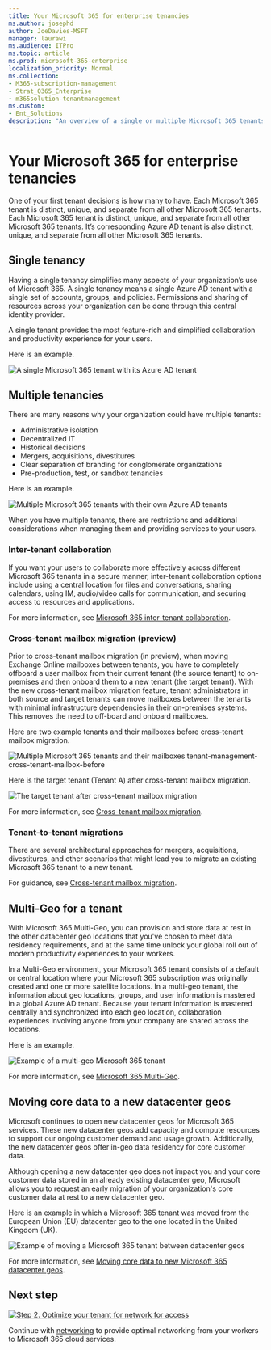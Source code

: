 ```yaml
---
title: Your Microsoft 365 for enterprise tenancies
ms.author: josephd
author: JoeDavies-MSFT
manager: laurawi
ms.audience: ITPro
ms.topic: article
ms.prod: microsoft-365-enterprise
localization_priority: Normal
ms.collection: 
- M365-subscription-management
- Strat_O365_Enterprise
- m365solution-tenantmanagement
ms.custom:
- Ent_Solutions
description: "An overview of a single or multiple Microsoft 365 tenants and managing tenants for multi-geo and moving locations."
---
```


# Your Microsoft 365 for enterprise tenancies

One of your first tenant decisions is how many to have. Each Microsoft 365 tenant is distinct, unique, and separate from all other Microsoft 365 tenants. Each Microsoft 365 tenant is distinct, unique, and separate from all other Microsoft 365 tenants. It’s corresponding Azure AD tenant is also distinct, unique, and separate from all other Microsoft 365 tenants.

## Single tenancy
Having a single tenancy simplifies many aspects of your organization’s use of Microsoft 365. A single tenancy means a single Azure AD tenant with a single set of accounts, groups, and policies. Permissions and sharing of resources across your organization can be done through this central identity provider.

A single tenant provides the most feature-rich and simplified collaboration and productivity experience for your users.

Here is an example.

![A single Microsoft 365 tenant with its Azure AD tenant](../media/tenant-management-overview/tenant-management-example-tenant.png)

## Multiple tenancies

There are many reasons why your organization could have multiple tenants:

- Administrative isolation
- Decentralized IT
- Historical decisions
- Mergers, acquisitions, divestitures
- Clear separation of branding for conglomerate organizations
- Pre-production, test, or sandbox tenancies

Here is an example.

![Multiple Microsoft 365 tenants with their own Azure AD tenants](../media/tenant-management-overview/tenant-management-example-multi-tenant.png)

When you have multiple tenants, there are restrictions and additional considerations when managing them and providing services to your users.

### Inter-tenant collaboration

If you want your users to collaborate more effectively across different Microsoft 365 tenants in a secure manner, inter-tenant collaboration options include using a central location for files and conversations, sharing calendars, using IM, audio/video calls for communication, and securing access to resources and applications.

For more information, see [Microsoft 365 inter-tenant collaboration](../enterprise/microsoft-365-inter-tenant-collaboration.md).

### Cross-tenant mailbox migration (preview)

Prior to cross-tenant mailbox migration (in preview), when moving Exchange Online mailboxes between tenants, you have to completely offboard a user mailbox from their current tenant (the source tenant) to on-premises and then onboard them to a new tenant (the target tenant). With the new cross-tenant mailbox migration feature, tenant administrators in both source and target tenants can move mailboxes between the tenants with minimal infrastructure dependencies in their on-premises systems. This removes the need to off-board and onboard mailboxes.

Here are two example tenants and their mailboxes before cross-tenant mailbox migration.

![Multiple Microsoft 365 tenants and their mailboxes](../media/tenant-management-overview/tenant-management-cross-tenant-mailbox-before.png)
tenant-management-cross-tenant-mailbox-before

Here is the target tenant (Tenant A) after cross-tenant mailbox migration.

![The target tenant after cross-tenant mailbox migration](../media/tenant-management-overview/tenant-management-cross-tenant-mailbox-after.png)

For more information, see [Cross-tenant mailbox migration](../enterprise/cross-tenant-mailbox-migration.md).

### Tenant-to-tenant migrations

There are several architectural approaches for mergers, acquisitions, divestitures, and other scenarios that might lead you to migrate an existing Microsoft 365 tenant to a new tenant. 

For guidance, see [Cross-tenant mailbox migration](../enterprise/cross-tenant-mailbox-migration.md).

## Multi-Geo for a tenant

With Microsoft 365 Multi-Geo, you can provision and store data at rest in the other datacenter geo locations that you've chosen to meet data residency requirements, and at the same time unlock your global roll out of modern productivity experiences to your workers.

In a Multi-Geo environment, your Microsoft 365 tenant consists of a default or central location where your Microsoft 365 subscription was originally created and one or more satellite locations. In a multi-geo tenant, the information about geo locations, groups, and user information is mastered in a global Azure AD tenant. Because your tenant information is mastered centrally and synchronized into each geo location, collaboration experiences involving anyone from your company are shared across the locations.

Here is an example.

![Example of a multi-geo Microsoft 365 tenant](../media/tenant-management-overview/tenant-management-example-multi-geo.png)

For more information, see [Microsoft 365 Multi-Geo](..enterprise/microsoft-365-multi-geo.md).

## Moving core data to a new datacenter geos

Microsoft continues to open new datacenter geos for Microsoft 365 services. These new datacenter geos add capacity and compute resources to support our ongoing customer demand and usage growth. Additionally, the new datacenter geos offer in-geo data residency for core customer data.

Although opening a new datacenter geo does not impact you and your core customer data stored in an already existing datacenter geo, Microsoft allows you to request an early migration of your organization's core customer data at rest to a new datacenter geo.

Here is an example in which a Microsoft 365 tenant was moved from the European Union (EU) datacenter geo to the one located in the United Kingdom (UK).

![Example of moving a Microsoft 365 tenant between datacenter geos](../media/tenant-management-overview/tenant-management-example-tenant-move.png)

For more information, see [Moving core data to new Microsoft 365 datacenter geos](../enterprise/moving-data-to-new-datacenter-geos.md).

## Next step

[![Step 2. Optimize your tenant for network for access](../media/tenant-management-overview/tenant-management-step-grid-networking.png)](tenant-management-networking.md)

Continue with [networking](tenant-management-networking.md) to provide optimal networking from your workers to Microsoft 365 cloud services.
